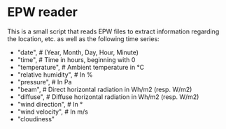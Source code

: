 # EPW reader

This is a small script that reads EPW files to extract information regarding
the location, etc. as well as the following time series:

- "date", # (Year, Month, Day, Hour, Minute)
- "time", # Time in hours, beginning with 0
- "temperature", # Ambient temperature in °C
- "relative humidity", # In %
- "pressure", # In Pa
- "beam", # Direct horizontal radiation in Wh/m2 (resp. W/m2)
- "diffuse", # Diffuse horizontal radiation in Wh/m2 (resp. W/m2)
- "wind direction", # In °
- "wind velocity", # In m/s
- "cloudiness"
